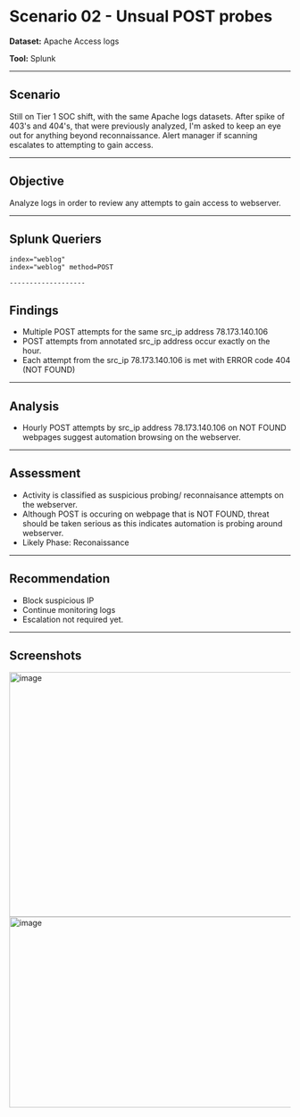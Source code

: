 # Scenario 02 - Unsual POST probes

**Dataset:** Apache Access logs

**Tool:** Splunk

-------------------

## Scenario 
Still on Tier 1 SOC shift, with the same Apache logs datasets. After spike of 403's and 404's, that were previously analyzed, I'm asked to keep an eye out for anything beyond reconnaissance. Alert manager if scanning escalates to attempting to gain access.

-------------------

## Objective

  Analyze logs in order to review any attempts to gain access to webserver.

  -------------------

  ## Splunk Queriers
    index="weblog"
    index="weblog" method=POST

    -------------------

## Findings 
  - Multiple POST attempts for the same src_ip address 78.173.140.106
  - POST attempts from annotated src_ip address occur exactly on the hour.
  - Each attempt from the src_ip 78.173.140.106 is met with  ERROR code 404 (NOT FOUND) 

  -------------------

## Analysis
  - Hourly POST attempts by src_ip address 78.173.140.106 on NOT FOUND webpages suggest automation browsing on the webserver.

-------------------

## Assessment
  - Activity is classified as suspicious probing/ reconnaisance attempts on the webserver.
  - Although POST is occuring on webpage that is NOT FOUND, threat should be taken serious as this indicates automation is probing around webserver.
  - Likely Phase: Reconaissance

-------------------

## Recommendation
  - Block suspicious IP
  - Continue monitoring logs
  - Escalation not required yet.

-------------------

## Screenshots

<img width="718" height="439" alt="image" src="https://github.com/user-attachments/assets/7a7f5471-dd6e-4416-b2b4-25ac0ff57e88" />

<img width="1140" height="342" alt="image" src="https://github.com/user-attachments/assets/9b807ab9-d99d-4cb1-86b4-68d11e2d8d98" />

